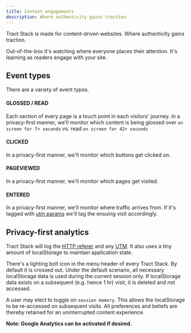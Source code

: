 ```yaml
---
title: Content engagements
description: Where authenticity gains traction
---
```


Tract Stack is made for content-driven websites. Where authenticity gains traction.

Out-of-the-box it's watching where everyone places their attention. It's learning as readers engage with your site.

## Event types

There are a variety of event types.

#### GLOSSED / READ

Each section of every page is a touch point in each visitors' journey. In a privacy-first manner, we'll monitor which content is being glossed over `on screen for 7+ seconds` vs. read `on screen for 42+ seconds`

#### CLICKED

In a privacy-first manner, we'll monitor which buttons get clicked on.

#### PAGEVIEWED

In a privacy-first manner, we'll monitor which pages get visited.

#### ENTERED

In a privacy-first manner, we'll monitor where traffic arrives from. If it's tagged with [utm params](https://en.wikipedia.org/wiki/UTM_parameters) we'll tag the ensuing visit accordingly.

## Privacy-first analytics

Tract Stack will log the [HTTP referer](https://en.wikipedia.org/wiki/HTTP_referer) and any [UTM](https://en.wikipedia.org/wiki/UTM_parameters). It also uses a tiny amount of localStorage to maintain application state.

There's a lighting bolt icon in the menu header of every Tract Stack. By default it is crossed out. Under the default scenario, all necessary localStorage data is used during the current session only. If localStorage data exists on a subsequent (e.g. hence 1 hr) visit, it is deleted and not accessed.

A user may elect to toggle on `session memory`. This allows the localStorage to be re-accessed on subsequent visits. All preferences and beliefs are thereby retained for an uninterrupted content experience.

**Note: Google Analytics can be activated if desired.**
